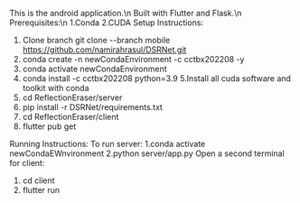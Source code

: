 This is the android application.\n
Built with Flutter and Flask.\n
Prerequisites:\n
1.Conda
2.CUDA
Setup Instructions:
1. Clone branch git clone --branch mobile https://github.com/namirahrasul/DSRNet.git
2. conda create -n newCondaEnvironment -c cctbx202208 -y
3. conda activate newCondaEnvironment
4. conda install -c cctbx202208 python=3.9
5.Install all cuda software and toolkit with conda
5. cd ReflectionEraser/server
6. pip install -r DSRNet/requirements.txt
7. cd ReflectionEraser/client
8. flutter pub get

Running Instructions:
To  run server:
1.conda activate newCondaEWnvironment
2.python server/app.py
Open a second terminal for client:
1. cd client
2. flutter run
